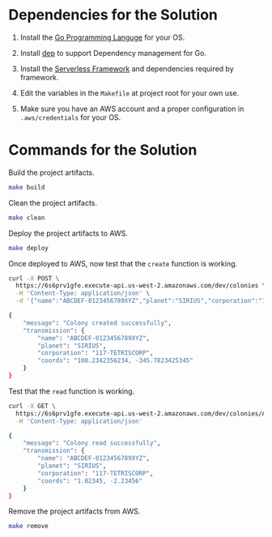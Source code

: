 # Dependencies for the Solution

1. Install the [Go Programming Languge](https://golang.org/doc/install) for your OS.

2. Install [dep](https://golang.github.io/dep/docs/installation.html) to support Dependency management for Go.

3. Install the [Serverless Framework](https://serverless.com/framework/docs/getting-started/) and dependencies required by framework.

4. Edit the variables in the `Makefile` at project root for your own use.

5. Make sure you have an AWS account and a proper configuration in `.aws/credentials` for your OS.

# Commands for the Solution

Build the project artifacts.

```bash
make build
```

Clean the project artifacts.

```bash
make clean
```

Deploy the project artifacts to AWS.

```bash
make deploy
```

Once deployed to AWS, now test that the `create` function is working.

```bash
curl -X POST \
  https://6s6prv1gfe.execute-api.us-west-2.amazonaws.com/dev/colonies \
  -H 'Content-Type: application/json' \
  -d '{"name":"ABCDEF-0123456789XYZ","planet":"SIRIUS","corporation":"117-TETRISCORP","coords":"100.2342356234, -345.7823425345"}'

{
    "message": "Colony created successfully",
    "transmission": {
        "name": "ABCDEF-0123456789XYZ",
        "planet": "SIRIUS",
        "corporation": "117-TETRISCORP",
        "coords": "100.2342356234, -345.7823425345"
    }
}
```

Test that the `read` function is working.

```bash
curl -X GET \
  https://6s6prv1gfe.execute-api.us-west-2.amazonaws.com/dev/colonies/ABCDEF-0123456789XYZ \
  -H 'Content-Type: application/json'

{
    "message": "Colony read successfully",
    "transmission": {
        "name": "ABCDEF-0123456789XYZ",
        "planet": "SIRIUS",
        "corporation": "117-TETRISCORP",
        "coords": "1.02345, -2.23456"
    }
}
```

Remove the project artifacts from AWS.

```bash
make remove
```
